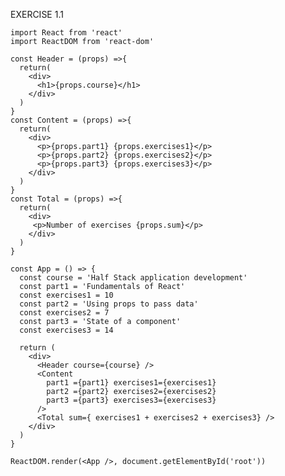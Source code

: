 EXERCISE 1.1

    import React from 'react'
    import ReactDOM from 'react-dom'

    const Header = (props) =>{
      return(
        <div>
          <h1>{props.course}</h1>
        </div>
      )
    }
    const Content = (props) =>{
      return(
        <div>
          <p>{props.part1} {props.exercises1}</p>
          <p>{props.part2} {props.exercises2}</p>
          <p>{props.part3} {props.exercises3}</p>
        </div>
      )
    }
    const Total = (props) =>{
      return(
        <div>
         <p>Number of exercises {props.sum}</p>
        </div>
      )
    }

    const App = () => {
      const course = 'Half Stack application development'
      const part1 = 'Fundamentals of React'
      const exercises1 = 10
      const part2 = 'Using props to pass data'
      const exercises2 = 7
      const part3 = 'State of a component'
      const exercises3 = 14

      return (
        <div>
          <Header course={course} />
          <Content 
            part1 ={part1} exercises1={exercises1}
            part2 ={part2} exercises2={exercises2}
            part3 ={part3} exercises3={exercises3}
          />
          <Total sum={ exercises1 + exercises2 + exercises3} />
        </div>
      )
    }

    ReactDOM.render(<App />, document.getElementById('root'))
